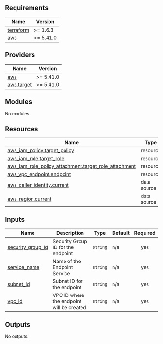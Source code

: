 ## Requirements

| Name | Version |
|------|---------|
| <a name="requirement_terraform"></a> [terraform](#requirement\_terraform) | >= 1.6.3 |
| <a name="requirement_aws"></a> [aws](#requirement\_aws) | >= 5.41.0 |

## Providers

| Name | Version |
|------|---------|
| <a name="provider_aws"></a> [aws](#provider\_aws) | >= 5.41.0 |
| <a name="provider_aws.target"></a> [aws.target](#provider\_aws.target) | >= 5.41.0 |

## Modules

No modules.

## Resources

| Name | Type |
|------|------|
| [aws_iam_policy.target_policy](https://registry.terraform.io/providers/hashicorp/aws/latest/docs/resources/iam_policy) | resource |
| [aws_iam_role.target_role](https://registry.terraform.io/providers/hashicorp/aws/latest/docs/resources/iam_role) | resource |
| [aws_iam_role_policy_attachment.target_role_attachment](https://registry.terraform.io/providers/hashicorp/aws/latest/docs/resources/iam_role_policy_attachment) | resource |
| [aws_vpc_endpoint.endpoint](https://registry.terraform.io/providers/hashicorp/aws/latest/docs/resources/vpc_endpoint) | resource |
| [aws_caller_identity.current](https://registry.terraform.io/providers/hashicorp/aws/latest/docs/data-sources/caller_identity) | data source |
| [aws_region.current](https://registry.terraform.io/providers/hashicorp/aws/latest/docs/data-sources/region) | data source |

## Inputs

| Name | Description | Type | Default | Required |
|------|-------------|------|---------|:--------:|
| <a name="input_security_group_id"></a> [security\_group\_id](#input\_security\_group\_id) | Security Group ID for the endpoint | `string` | n/a | yes |
| <a name="input_service_name"></a> [service\_name](#input\_service\_name) | Name of the Endpoint Service | `string` | n/a | yes |
| <a name="input_subnet_id"></a> [subnet\_id](#input\_subnet\_id) | Subnet ID for the endpoint | `string` | n/a | yes |
| <a name="input_vpc_id"></a> [vpc\_id](#input\_vpc\_id) | VPC ID where the endpoint will be created | `string` | n/a | yes |

## Outputs

No outputs.
